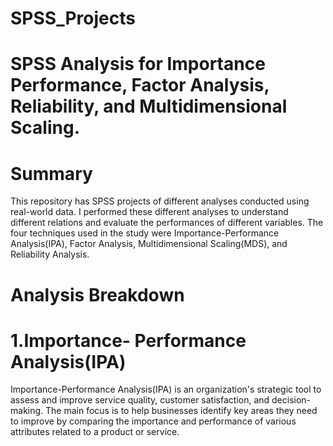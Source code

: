 # SPSS_Projects

# SPSS Analysis for Importance Performance, Factor Analysis, Reliability, and Multidimensional Scaling.

# Summary
This repository has SPSS projects of different analyses conducted using real-world data. I performed these different analyses to understand different relations and evaluate the performances of different variables. The four techniques used in the study were Importance-Performance Analysis(IPA), Factor Analysis, Multidimensional Scaling(MDS), and Reliability Analysis.

# Analysis Breakdown

# 1.Importance- Performance Analysis(IPA)
Importance-Performance Analysis(IPA) is an organization's strategic tool to assess and improve service quality, customer satisfaction, and decision-making. The main focus is to help businesses identify key areas they need to improve by comparing the importance and performance of various attributes related to a product or service.

